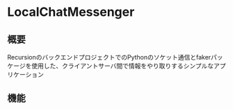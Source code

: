 # LocalChatMessenger

## 概要
RecursionのバックエンドプロジェクトでのPythonのソケット通信とfakerパッケージを使用した、クライアントサーバ間で情報をやり取りするシンプルなアプリケーション

## 機能
